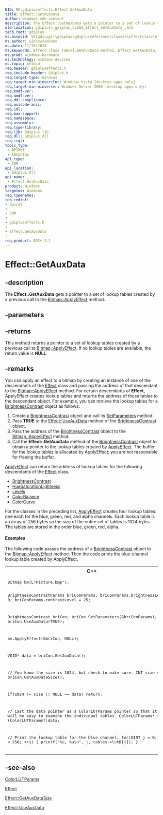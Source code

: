 ```yaml
---
UID: NF:gdipluseffects.Effect.GetAuxData
title: Effect::GetAuxData
author: windows-sdk-content
description: The Effect::GetAuxData gets a pointer to a set of lookup tables created by a previous call to the Bitmap::ApplyEffect method.
old-location: gdiplus\_gdiplus_CLASS_Effect_GetAuxData_.htm
tech.root: gdiplus
ms.assetid: VS|gdicpp|~\gdiplus\gdiplusreference\classes\effectclass\effectmethods\getauxdata.htm
ms.author: windowssdkdev
ms.date: 11/15/2018
ms.keywords: Effect class [GDI+],GetAuxData method, Effect.GetAuxData, Effect::GetAuxData, GetAuxData, GetAuxData method [GDI+], GetAuxData method [GDI+],Effect class, _gdiplus_CLASS_Effect_GetAuxData_, gdiplus._gdiplus_CLASS_Effect_GetAuxData_
ms.prod: windows-hardware
ms.technology: windows-devices
ms.topic: method
req.header: gdipluseffects.h
req.include-header: Gdiplus.h
req.target-type: Windows
req.target-min-winverclnt: Windows Vista [desktop apps only]
req.target-min-winversvr: Windows Server 2008 [desktop apps only]
req.kmdf-ver: 
req.umdf-ver: 
req.ddi-compliance: 
req.unicode-ansi: 
req.idl: 
req.max-support: 
req.namespace: 
req.assembly: 
req.type-library: 
req.lib: Gdiplus.lib
req.dll: Gdiplus.dll
req.irql: 
topic_type:
 - APIRef
 - kbSyntax
api_type:
 - COM
api_location:
 - Gdiplus.dll
api_name:
 - Effect.GetAuxData
product: Windows
targetos: Windows
req.typenames: 
req.redist: 
- apiref
: 
- COM
: 
- gdipluseffects.h
: 
- Effect.GetAuxData
: 
req.product: GDI+ 1.1
---
```


# Effect::GetAuxData


## -description


The <b>Effect::GetAuxData</b> gets a pointer to a set of lookup tables created by a previous call to the <a href="https://msdn.microsoft.com/6b3d0a2f-acff-47a7-bc9f-6e9d659f683c">Bitmap::ApplyEffect</a> method.


## -parameters






## -returns



This method returns a pointer to a set of lookup tables created by a previous call to <a href="https://msdn.microsoft.com/6b3d0a2f-acff-47a7-bc9f-6e9d659f683c">Bitmap::ApplyEffect</a>. If no lookup tables are available, the return value is <b>NULL</b>.




## -remarks



You can apply an effect to a bitmap by creating an instance of one of the descendants of the <a href="https://msdn.microsoft.com/7b32aad2-ba44-46a6-8315-d55fed2d9391">Effect</a> class and passing the address of that descendant to the <a href="https://msdn.microsoft.com/6b3d0a2f-acff-47a7-bc9f-6e9d659f683c">Bitmap::ApplyEffect</a> method. For certain descendants of <b>Effect</b>, ApplyEffect creates lookup tables and returns the address of those tables to the descendant object. For example, you can retrieve the lookup tables for a <a href="https://msdn.microsoft.com/92eaf786-ab9e-46ae-af02-e620b3a35a8a">BrightnessContrast</a> object as follows:

<ol>
<li>Create a <a href="https://msdn.microsoft.com/92eaf786-ab9e-46ae-af02-e620b3a35a8a">BrightnessContrast</a> object and call its <a href="https://msdn.microsoft.com/ca9e5978-75ff-4e06-9597-0e706db19259">SetParameters</a> method.</li>
<li>Pass <b>TRUE</b> to the <a href="https://msdn.microsoft.com/b9644e8d-a5d3-47ac-bd6a-6c720ef714f5">Effect::UseAuxData</a> method of the <a href="https://msdn.microsoft.com/92eaf786-ab9e-46ae-af02-e620b3a35a8a">BrightnessContrast</a> object.</li>
<li>Pass the address of the <a href="https://msdn.microsoft.com/92eaf786-ab9e-46ae-af02-e620b3a35a8a">BrightnessContrast</a> object to the <a href="https://msdn.microsoft.com/6b3d0a2f-acff-47a7-bc9f-6e9d659f683c">Bitmap::ApplyEffect</a> method.</li>
<li>Call the <b>Effect::GetAuxData</b> method of the <a href="https://msdn.microsoft.com/92eaf786-ab9e-46ae-af02-e620b3a35a8a">BrightnessContrast</a> object to obtain a pointer to the lookup tables created by <a href="https://msdn.microsoft.com/6b3d0a2f-acff-47a7-bc9f-6e9d659f683c">ApplyEffect</a>. The buffer for the lookup tables is allocated by ApplyEffect; you are not responsible for freeing the buffer.</li>
</ol>

<a href="https://msdn.microsoft.com/6b3d0a2f-acff-47a7-bc9f-6e9d659f683c">ApplyEffect</a> can return the address of lookup tables for the following descendants of the <a href="https://msdn.microsoft.com/7b32aad2-ba44-46a6-8315-d55fed2d9391">Effect</a> class.

<ul>
<li>
<a href="https://msdn.microsoft.com/92eaf786-ab9e-46ae-af02-e620b3a35a8a">BrightnessContrast</a>
</li>
<li>
<a href="https://msdn.microsoft.com/3bb652eb-62f0-4948-9484-4439dc9bd54e">HueSaturationLightness</a>
</li>
<li>
<a href="https://msdn.microsoft.com/0256fa03-f029-472e-988a-9eb7ed117673">Levels</a>
</li>
<li>
<a href="https://msdn.microsoft.com/87366bae-a67a-46bd-b06c-2c80b80ab800">ColorBalance</a>
</li>
<li>
<a href="https://msdn.microsoft.com/1ea62f08-f591-4da5-8fcc-74df7ddcebe4">ColorCurve</a>
</li>
</ul>
For the classes in the preceding list, <a href="https://msdn.microsoft.com/6b3d0a2f-acff-47a7-bc9f-6e9d659f683c">ApplyEffect</a> creates four lookup tables: one each for the blue, green, red, and alpha channels. Each lookup table is an array of 256 bytes so the size of the entire set of tables is 1024 bytes. The tables are stored in the order blue, green, red, alpha.


#### Examples



The following code passes the address of a <a href="https://msdn.microsoft.com/92eaf786-ab9e-46ae-af02-e620b3a35a8a">BrightnessContrast</a> object to the <a href="https://msdn.microsoft.com/6b3d0a2f-acff-47a7-bc9f-6e9d659f683c">Bitmap::ApplyEffect</a> method. Then the code prints the blue-channel lookup table created by ApplyEffect.

<div class="code"><span codelanguage="ManagedCPlusPlus"><table>
<tr>
<th>C++</th>
</tr>
<tr>
<td>
<pre>Bitmap bm(L"Picture.bmp");

BrightnessContrastParams briConParams;
briConParams.brightnessLevel = 0;
briConParams.contrastLevel = 25;

BrightnessContrast briCon;
briCon.SetParameters(&amp;briConParams);
briCon.UseAuxData(TRUE);
	
bm.ApplyEffect(&amp;briCon, NULL);

VOID* data = briCon.GetAuxData();

// You know the size is 1024, but check to make sure.
INT size = briCon.GetAuxDataSize();

if(1024 != size || NULL == data)
   return;

// Cast the data pointer as a ColorLUTParams pointer so that it
// will be easy to examine the individual tables.
ColorLUTParams* tables = (ColorLUTParams*)data;
   
// Print the lookup table for the blue channel.
for(UINT j = 0; j &lt; 256; ++j)
{
   printf("%u, %u\n", j, tables-&gt;lutB[j]);
}</pre>
</td>
</tr>
</table></span></div>



## -see-also




<a href="https://msdn.microsoft.com/6ae866ac-6335-428a-bb11-ec793b69c2b7">ColorLUTParams</a>



<a href="https://msdn.microsoft.com/7b32aad2-ba44-46a6-8315-d55fed2d9391">Effect</a>



<a href="https://msdn.microsoft.com/c19c3891-2894-4655-b5c8-1306bfb72244">Effect::GetAuxDataSize</a>



<a href="https://msdn.microsoft.com/b9644e8d-a5d3-47ac-bd6a-6c720ef714f5">Effect::UseAuxData</a>
 

 

